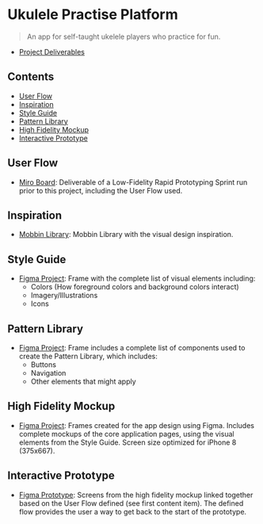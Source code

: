 # Ukulele Practise Platform 
> An app for self-taught ukelele players who practice for fun. 

* [Project Deliverables](https://drive.google.com/file/d/1r6eW0BNMQohj7w4RwZ43Riw4Gg3t4EX5/view?usp=sharing)

## Contents

- [User Flow](#user-flow)
- [Inspiration](#inspiration)
- [Style Guide](#style-guide)
- [Pattern Library](#pattern-library)
- [High Fidelity Mockup](#high-fidelity-mockup)
- [Interactive Prototype](#interactive-prototype)


## User Flow
* [Miro Board](https://miro.com/app/board/o9J_kse9fyM=/): Deliverable of a Low-Fidelity Rapid Prototyping Sprint run prior to this project, including the User Flow used.

## Inspiration
* [Mobbin Library](https://mobbin.design/libraries/2XPMzuDX47jHKoB5abw2): Mobbin Library with the visual design inspiration.

## Style Guide
* [Figma Project](https://www.figma.com/file/ZkPGqrHWPY815CBJCpKKaz/ukulele-styleguide?node-id=0%3A1): 
Frame with the complete list of visual elements including:
  - Colors (How foreground colors and background colors interact)
  - Imagery/Illustrations
  - Icons

## Pattern Library
* [Figma Project](https://www.figma.com/file/3jdyqiduPYpbsQoxk45kzZ/ukulele-uikit?node-id=0%3A1): Frame includes a complete list of components used to create the Pattern Library, which includes:
  - Buttons
  - Navigation
  - Other elements that might apply

## High Fidelity Mockup
* [Figma Project](https://www.figma.com/file/PW2jOMNjARapUKyuIK7k4M/Ukulele-Practise?node-id=76260%3A1468): Frames created for the app design using Figma. Includes complete mockups of the core application pages, using the visual elements from the Style Guide. Screen size optimized for iPhone 8 (375x667). 


## Interactive Prototype
* [Figma Prototype](https://www.figma.com/proto/PW2jOMNjARapUKyuIK7k4M/Ukulele-Practise?node-id=76260%3A1784&scaling=min-zoom): Screens from the high fidelity mockup linked together based on the User Flow defined (see first content item). The defined flow provides the user a way to get back to the start of the prototype.
